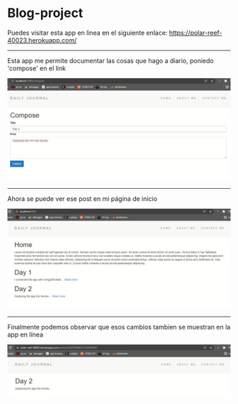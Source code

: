 # Blog-project
Puedes visitar esta app en linea en el siguiente enlace: https://polar-reef-40023.herokuapp.com/

----

Esta app me permite documentar las cosas que hago a diario, poniedo 'compose' en el link  


![](img/publish.JPG)


----

Ahora se puede ver ese post en mi página de inicio

![](img/home.JPG)

----

Finalmente podemos observar que esos cambios tambien se muestran en la app en línea

![](img/online.JPG)

